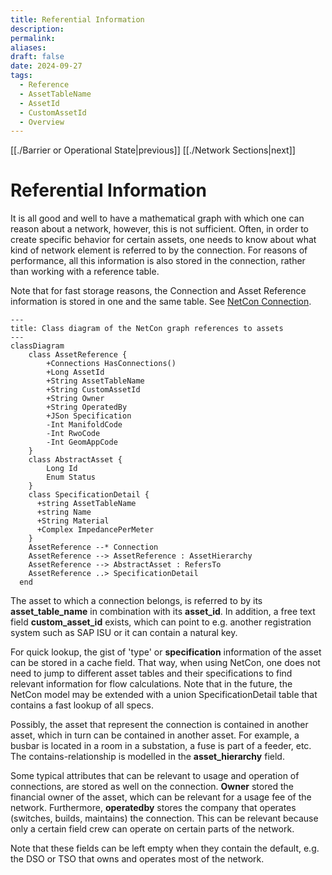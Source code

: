 ```yaml
---
title: Referential Information
description: 
permalink: 
aliases: 
draft: false
date: 2024-09-27
tags:
  - Reference
  - AssetTableName
  - AssetId
  - CustomAssetId
  - Overview
---
```

[[./Barrier or Operational State|previous]] [[./Network Sections|next]]
# Referential Information


It is all good and well to have a mathematical graph with which one can reason about a network, however, this is not sufficient. Often, in order to create specific behavior for certain assets, one needs to know about what kind of network element is referred to by the connection. For reasons of performance, all this information is also stored in the connection, rather than working with a reference table.

Note that for fast storage reasons, the Connection and Asset Reference information is stored in one and the same table. See [NetCon Connection](Referential%2520Information.md##netcon-connection).

```mermaid
---
title: Class diagram of the NetCon graph references to assets 
---
classDiagram
    class AssetReference {
        +Connections HasConnections()
        +Long AssetId
        +String AssetTableName
        +String CustomAssetId
        +String Owner
        +String OperatedBy
        +JSon Specification
        -Int ManifoldCode
        -Int RwoCode
        -Int GeomAppCode
    }
    class AbstractAsset {
        Long Id
        Enum Status
    }
    class SpecificationDetail {
      +string AssetTableName
      +string Name
      +String Material
      +Complex ImpedancePerMeter
    }
    AssetReference --* Connection
    AssetReference --> AssetReference : AssetHierarchy
    AssetReference --> AbstractAsset : RefersTo
    AssetReference ..> SpecificationDetail
  end
```

The asset to which a connection belongs, is referred to by its **asset_table_name** in combination with its **asset_id**. In addition, a free text field **custom_asset_id** exists, which can point to e.g. another registration system such as SAP ISU or it can contain a natural key.

For quick lookup, the gist of 'type' or **specification** information of the asset can be stored in a cache field. That way, when using NetCon, one does not need to jump to different asset tables and their specifications to find relevant information for flow calculations. Note that in the future, the NetCon model may be extended with a union SpecificationDetail table that contains a fast lookup of all specs.

Possibly, the asset that represent the connection is contained in another asset, which in turn can be contained in another asset. For example, a busbar is located in a room in a substation, a fuse is part of a feeder, etc. The contains-relationship is modelled in the **asset_hierarchy** field.

Some typical attributes that can be relevant to usage and operation of connections, are stored as well on the connection. **Owner** stored the financial owner of the asset, which can be relevant for a usage fee of the network. Furthermore, **operatedby** stores the company that operates (switches, builds, maintains) the connection. This can be relevant because only a certain field crew can operate on certain parts of the network.

Note that these fields can be left empty when they contain the default, e.g. the DSO or TSO that owns and operates most of the network.

